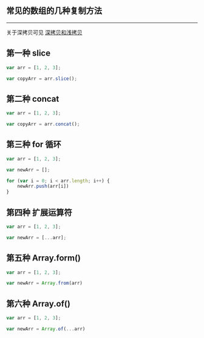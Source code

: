 ## 常见的数组的几种复制方法

----


关于深拷贝可见 [深拷贝和浅拷贝](https://github.com/heptaluan/blog/blob/master/面试/js/深拷贝和浅拷贝.md) 

## 第一种 slice

```js
var arr = [1, 2, 3];

var copyArr = arr.slice();
```


## 第二种 concat

```js
var arr = [1, 2, 3];

var copyArr = arr.concat();
```

## 第三种 for 循环

```js
var arr = [1, 2, 3];

var newArr = [];

for (var i = 0; i < arr.length; i++) {
    newArr.push(arr[i])
}
```

## 第四种 扩展运算符

```js
var arr = [1, 2, 3];

var newArr = [...arr];
```

## 第五种 Array.form()

```js
var arr = [1, 2, 3];

var newArr = Array.from(arr)
```

## 第六种 Array.of()

```js
var arr = [1, 2, 3];

var newArr = Array.of(...arr)
```

